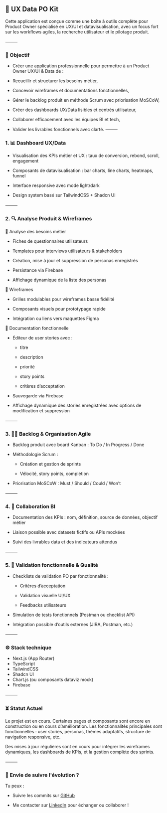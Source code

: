 ## 🎯 UX Data PO Kit

Cette application est conçue comme une boîte à outils complète pour Product Owner spécialisé en UX/UI et datavisualisation, avec un focus fort sur les workflows agiles, la recherche utilisateur et le pilotage produit.

⸻

### 🚀 Objectif

- Créer une application professionnelle pour permettre à un Product Owner UX/UI & Data de :

- Recueillir et structurer les besoins métier,

- Concevoir wireframes et documentations fonctionnelles,

- Gérer le backlog produit en méthode Scrum avec priorisation MoSCoW,

- Créer des dashboards UX/Data lisibles et centrés utilisateur,

- Collaborer efficacement avec les équipes BI et tech,

- Valider les livrables fonctionnels avec clarté.
  ⸻

### 1. 📊 Dashboard UX/Data

- Visualisation des KPIs métier et UX : taux de conversion, rebond, scroll, engagement

- Composants de datavisualisation : bar charts, line charts, heatmaps, funnel

- Interface responsive avec mode light/dark

- Design system basé sur TailwindCSS + Shadcn UI

⸻

### 2. 🔍 Analyse Produit & Wireframes

🎯 Analyse des besoins métier

- Fiches de questionnaires utilisateurs

- Templates pour interviews utilisateurs & stakeholders

- Création, mise à jour et suppression de personas enregistrés

- Persistance via Firebase

- Affichage dynamique de la liste des personas

🧱 Wireframes

- Grilles modulables pour wireframes basse fidélité

- Composants visuels pour prototypage rapide

- Intégration ou liens vers maquettes Figma

📝 Documentation fonctionnelle

- Éditeur de user stories avec :

  - titre

  - description

  - priorité

  - story points

  - critères d’acceptation

- Sauvegarde via Firebase

- Affichage dynamique des stories enregistrées avec options de modification et suppression

⸻

### 3. 🏋️‍♂️ Backlog & Organisation Agile

- Backlog produit avec board Kanban : To Do / In Progress / Done

- Méthodologie Scrum :

  - Création et gestion de sprints

  - Vélocité, story points, complétion

- Priorisation MoSCoW : Must / Should / Could / Won’t

⸻

### 4. 🤖 Collaboration BI

- Documentation des KPIs : nom, définition, source de données, objectif métier

- Liaison possible avec datasets fictifs ou APIs mockées

- Suivi des livrables data et des indicateurs attendus

⸻

### 5. 📝 Validation fonctionnelle & Qualité

- Checklists de validation PO par fonctionnalité :

  - Critères d’acceptation

  - Validation visuelle UI/UX

  - Feedbacks utilisateurs

- Simulation de tests fonctionnels (Postman ou checklist API)

- Intégration possible d’outils externes (JIRA, Postman, etc.)

⸻

### ⚙️ Stack technique

- Next.js (App Router)
- TypeScript
- TailwindCSS
- Shadcn UI
- Chart.js (ou composants dataviz mock)
- Firebase

⸻

### ⏳ Statut Actuel

Le projet est en cours. Certaines pages et composants sont encore en construction ou en cours d’amélioration. Les fonctionnalités principales sont fonctionnelles : user stories, personas, thèmes adaptatifs, structure de navigation responsive, etc.

Des mises à jour régulières sont en cours pour intégrer les wireframes dynamiques, les dashboards de KPIs, et la gestion complète des sprints.

⸻

### 🚀 Envie de suivre l'évolution ?

Tu peux :

- Suivre les commits sur [GitHub](https://github.com/Florence-Martin/PO-UX-UI-DATA)

- Me contacter sur [LinkedIn](https://www.linkedin.com/in/florence-martin-922b3861/) pour échanger ou collaborer !
